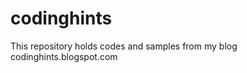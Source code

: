 codinghints
===========

This repository holds codes and samples from my blog codinghints.blogspot.com
